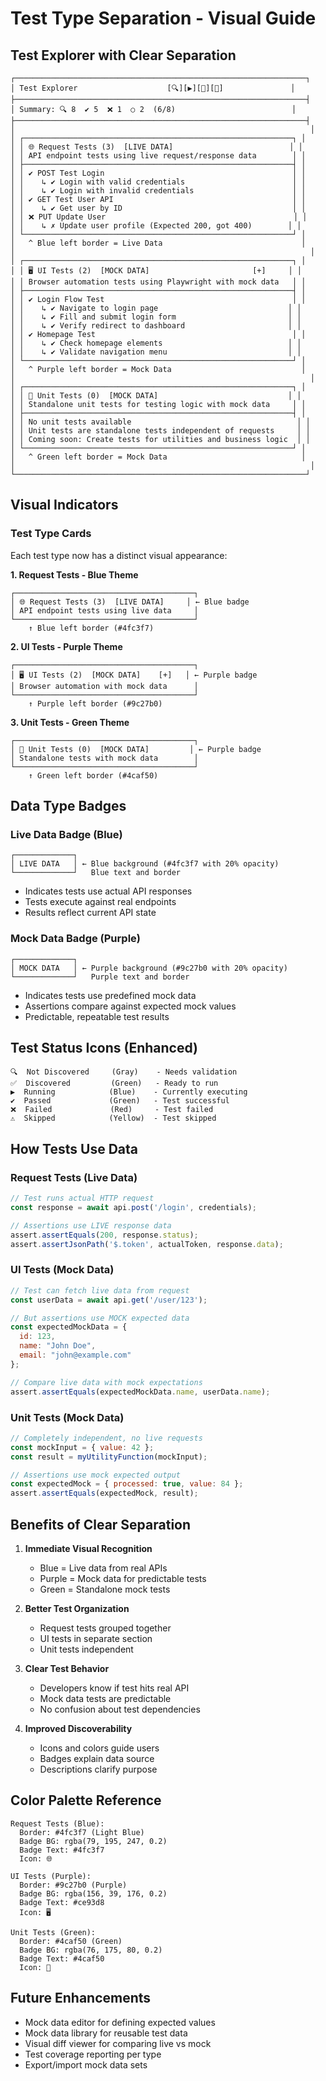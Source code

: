 # Test Type Separation - Visual Guide

## Test Explorer with Clear Separation

```
┌─────────────────────────────────────────────────────────────────┐
│ Test Explorer                    [🔍][▶️][🐛][🔄]               │
├─────────────────────────────────────────────────────────────────┤
│ Summary: 🔍 8  ✔️ 5  ❌ 1  ○ 2  (6/8)                          │
├─────────────────────────────────────────────────────────────────┤
│                                                                  │
│ ┌────────────────────────────────────────────────────────────┐ │
│ │ 🌐 Request Tests (3)  [LIVE DATA]                          │ │
│ │ API endpoint tests using live request/response data        │ │
│ ├────────────────────────────────────────────────────────────┤ │
│ │ ✔️ POST Test Login                                          │ │
│ │    ↳ ✔ Login with valid credentials                        │ │
│ │    ↳ ✔ Login with invalid credentials                      │ │
│ │ ✔️ GET Test User API                                        │ │
│ │    ↳ ✔ Get user by ID                                      │ │
│ │ ❌ PUT Update User                                          │ │
│ │    ↳ ✗ Update user profile (Expected 200, got 400)        │ │
│ └────────────────────────────────────────────────────────────┘ │
│   ^ Blue left border = Live Data                               │
│                                                                  │
│ ┌────────────────────────────────────────────────────────────┐ │
│ │ 🖥️ UI Tests (2)  [MOCK DATA]                       [+]     │ │
│ │ Browser automation tests using Playwright with mock data   │ │
│ ├────────────────────────────────────────────────────────────┤ │
│ │ ✔️ Login Flow Test                                          │ │
│ │    ↳ ✔ Navigate to login page                             │ │
│ │    ↳ ✔ Fill and submit login form                         │ │
│ │    ↳ ✔ Verify redirect to dashboard                       │ │
│ │ ✔️ Homepage Test                                            │ │
│ │    ↳ ✔ Check homepage elements                            │ │
│ │    ↳ ✔ Validate navigation menu                           │ │
│ └────────────────────────────────────────────────────────────┘ │
│   ^ Purple left border = Mock Data                             │
│                                                                  │
│ ┌────────────────────────────────────────────────────────────┐ │
│ │ 🧪 Unit Tests (0)  [MOCK DATA]                             │ │
│ │ Standalone unit tests for testing logic with mock data     │ │
│ ├────────────────────────────────────────────────────────────┤ │
│ │ No unit tests available                                     │ │
│ │ Unit tests are standalone tests independent of requests     │ │
│ │ Coming soon: Create tests for utilities and business logic  │ │
│ └────────────────────────────────────────────────────────────┘ │
│   ^ Green left border = Mock Data                              │
│                                                                  │
└─────────────────────────────────────────────────────────────────┘
```

## Visual Indicators

### Test Type Cards

Each test type now has a distinct visual appearance:

**1. Request Tests - Blue Theme**
```
┌────────────────────────────────────────┐
│ 🌐 Request Tests (3)  [LIVE DATA]     │ ← Blue badge
│ API endpoint tests using live data     │
└────────────────────────────────────────┘
    ↑ Blue left border (#4fc3f7)
```

**2. UI Tests - Purple Theme**
```
┌────────────────────────────────────────┐
│ 🖥️ UI Tests (2)  [MOCK DATA]    [+]   │ ← Purple badge
│ Browser automation with mock data      │
└────────────────────────────────────────┘
    ↑ Purple left border (#9c27b0)
```

**3. Unit Tests - Green Theme**
```
┌────────────────────────────────────────┐
│ 🧪 Unit Tests (0)  [MOCK DATA]         │ ← Purple badge
│ Standalone tests with mock data        │
└────────────────────────────────────────┘
    ↑ Green left border (#4caf50)
```

## Data Type Badges

### Live Data Badge (Blue)
```
┌─────────────┐
│ LIVE DATA   │ ← Blue background (#4fc3f7 with 20% opacity)
└─────────────┘   Blue text and border
```
- Indicates tests use actual API responses
- Tests execute against real endpoints
- Results reflect current API state

### Mock Data Badge (Purple)
```
┌─────────────┐
│ MOCK DATA   │ ← Purple background (#9c27b0 with 20% opacity)
└─────────────┘   Purple text and border
```
- Indicates tests use predefined mock data
- Assertions compare against expected mock values
- Predictable, repeatable test results

## Test Status Icons (Enhanced)

```
🔍  Not Discovered     (Gray)    - Needs validation
✅  Discovered         (Green)   - Ready to run
▶️  Running            (Blue)    - Currently executing
✔️  Passed             (Green)   - Test successful
❌  Failed             (Red)     - Test failed
⚠️  Skipped            (Yellow)  - Test skipped
```

## How Tests Use Data

### Request Tests (Live Data)
```javascript
// Test runs actual HTTP request
const response = await api.post('/login', credentials);

// Assertions use LIVE response data
assert.assertEquals(200, response.status);
assert.assertJsonPath('$.token', actualToken, response.data);
```

### UI Tests (Mock Data)
```javascript
// Test can fetch live data from request
const userData = await api.get('/user/123');

// But assertions use MOCK expected data
const expectedMockData = {
  id: 123,
  name: "John Doe",
  email: "john@example.com"
};

// Compare live data with mock expectations
assert.assertEquals(expectedMockData.name, userData.name);
```

### Unit Tests (Mock Data)
```javascript
// Completely independent, no live requests
const mockInput = { value: 42 };
const result = myUtilityFunction(mockInput);

// Assertions use mock expected output
const expectedMock = { processed: true, value: 84 };
assert.assertEquals(expectedMock, result);
```

## Benefits of Clear Separation

1. **Immediate Visual Recognition**
   - Blue = Live data from real APIs
   - Purple = Mock data for predictable tests
   - Green = Standalone mock tests

2. **Better Test Organization**
   - Request tests grouped together
   - UI tests in separate section
   - Unit tests independent

3. **Clear Test Behavior**
   - Developers know if test hits real API
   - Mock data tests are predictable
   - No confusion about test dependencies

4. **Improved Discoverability**
   - Icons and colors guide users
   - Badges explain data source
   - Descriptions clarify purpose

## Color Palette Reference

```
Request Tests (Blue):
  Border: #4fc3f7 (Light Blue)
  Badge BG: rgba(79, 195, 247, 0.2)
  Badge Text: #4fc3f7
  Icon: 🌐

UI Tests (Purple):
  Border: #9c27b0 (Purple)
  Badge BG: rgba(156, 39, 176, 0.2)
  Badge Text: #ce93d8
  Icon: 🖥️

Unit Tests (Green):
  Border: #4caf50 (Green)
  Badge BG: rgba(76, 175, 80, 0.2)
  Badge Text: #4caf50
  Icon: 🧪
```

## Future Enhancements

- Mock data editor for defining expected values
- Mock data library for reusable test data
- Visual diff viewer for comparing live vs mock
- Test coverage reporting per type
- Export/import mock data sets
